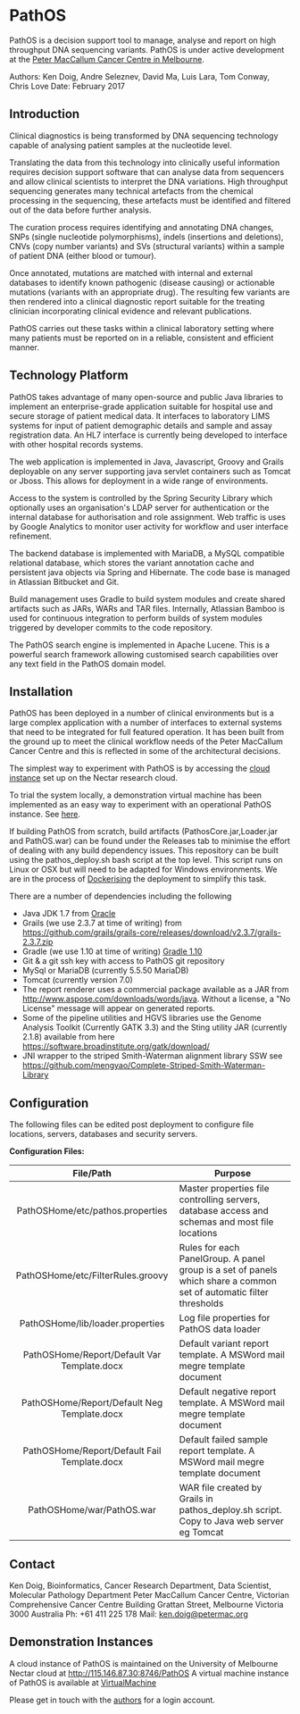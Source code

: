 # PathOS
PathOS is a decision support tool to manage, analyse and report on high throughput DNA sequencing variants.
PathOS is under active development at the [Peter MacCallum Cancer Centre in Melbourne](https://www.petermac.org/about/signature-centres/centre-clinical-cancer-genomics/molecular-diagnostic-software).

Authors: Ken Doig, Andre Seleznev, David Ma, Luis Lara, Tom Conway, Chris Love Date: February 2017 

## Introduction
Clinical diagnostics is being transformed by DNA sequencing technology capable of analysing patient samples at the nucleotide level.

Translating the data from this technology into clinically useful information requires decision support software that can analyse  data from sequencers and allow clinical scientists to interpret the DNA variations.
High throughput sequencing generates many technical artefacts from the chemical processing in the sequencing, these artefacts must be identified and filtered out of the data before further analysis.

The curation process requires identifying and annotating DNA changes, SNPs (single nucleotide polymorphisms), indels (insertions and deletions), CNVs (copy number variants) and SVs (structural variants) within a sample of patient DNA (either blood or tumour).

Once annotated, mutations are matched with internal and external databases to identify known pathogenic (disease causing) or actionable mutations (variants with an appropriate drug).
The resulting few variants are then rendered into a clinical diagnostic report suitable for the treating clinician incorporating clinical evidence and relevant publications.

PathOS carries out these tasks within a clinical laboratory setting where many patients must be reported on in a reliable, consistent and efficient manner.

## Technology Platform
PathOS takes advantage of many open-source and public Java libraries to implement an enterprise-grade application suitable for hospital use and secure storage of patient medical data. It interfaces to laboratory LIMS systems for input of patient demographic details and sample and assay registration data. An HL7 interface is currently being developed to interface with other hospital records systems.

The web application is implemented in Java, Javascript, Groovy and Grails deployable on any server supporting java servlet containers such as Tomcat or Jboss.
This allows for deployment in a wide range of environments.

Access to the system is controlled by the Spring Security Library which optionally uses an organisation's LDAP server for authentication or the internal database for authorisation and role assignment.
Web traffic is uses by Google Analytics to monitor user activity for workflow and user interface refinement.

The backend database is implemented with MariaDB, a MySQL compatible relational database, which stores the variant annotation cache and persistent java objects via Spring and Hibernate. The code base is managed in Atlassian Bitbucket and Git.

Build management uses Gradle to build system modules and create shared artifacts such as JARs, WARs and TAR files. Internally, Atlassian Bamboo is used for continuous integration to perform builds of system modules triggered by developer commits to the code repository.

The PathOS search engine is implemented in Apache Lucene. This is a powerful search framework allowing customised search capabilities over any text field in the PathOS domain model.

## Installation
PathOS has been deployed in a number of clinical environments but is a large complex application with a number of interfaces to external systems that need to be integrated for full featured operation. It has been built from the ground up to meet the clinical workflow needs of the Peter MacCallum Cancer Centre and this is reflected in some of the architectural decisions. 

The simplest way to experiment with PathOS is by accessing the [cloud instance](http://115.146.87.30:8746/PathOS) set up on the Nectar research cloud.

To trial the system locally, a demonstration virtual machine has been implemented as an easy way to experiment with an operational PathOS instance. See [here](https://github.com/PapenfussLab/PathOS/tree/master/VirtualMachine).	

If building PathOS from scratch, build artifacts (PathosCore.jar,Loader.jar and PathOS.war) can be found under the Releases tab to minimise the effort of dealing with any build dependency issues.
This repository can be built using the pathos_deploy.sh bash script at the top level. This script runs on Linux or OSX but will need to be adapted for Windows environments. We are in the process of [Dockerising](https://www.docker.com/) the deployment to simplify this task.



There are a number of dependencies including the following
- Java JDK 1.7 from [Oracle](http://www.oracle.com/technetwork/java/javase/downloads/java-archive-downloads-javase7-521261.html)
- Grails (we use 2.3.7 at time of writing) from https://github.com/grails/grails-core/releases/download/v2.3.7/grails-2.3.7.zip
- Gradle (we use 1.10 at time of writing) [Gradle 1.10](https://services.gradle.org/distributions/gradle-1.10-bin.zip)
- Git & a git ssh key with access to PathOS git repository
- MySql or MariaDB (currently 5.5.50 MariaDB)
- Tomcat (currently version 7.0)
- The report renderer uses a commercial package available as a JAR from http://www.aspose.com/downloads/words/java. Without a license, a "No License" message will appear on generated reports.
- Some of the pipeline utilities and HGVS libraries use the Genome Analysis Toolkit (Currently GATK 3.3) and the Sting utility JAR (currently 2.1.8) available from here https://software.broadinstitute.org/gatk/download/
- JNI wrapper to the striped Smith-Waterman alignment library SSW see https://github.com/mengyao/Complete-Striped-Smith-Waterman-Library



## Configuration
The following files can be edited post deployment to configure file locations, servers, databases and security servers.

**Configuration Files:**

|File/Path   | Purpose                                              |
|:-------:|-------------------------------------------------------|
|PathOSHome/etc/pathos.properties| Master properties file controlling servers, database access and schemas and most file locations|
|PathOSHome/etc/FilterRules.groovy| Rules for each PanelGroup. A panel group is a set of panels which share a common set of automatic filter thresholds |
|PathOSHome/lib/loader.properties| Log file properties for PathOS data loader                                 |
|PathOSHome/Report/Default Var Template.docx|Default variant report template. A MSWord mail megre template document|
|PathOSHome/Report/Default Neg Template.docx|Default negative report template. A MSWord mail megre template document|
|PathOSHome/Report/Default Fail Template.docx|Default failed sample report template. A MSWord mail megre template document|
|PathOSHome/war/PathOS.war|WAR file created by Grails in pathos_deploy.sh script. Copy to Java web server eg Tomcat|

## Contact
Ken Doig, Bioinformatics, Cancer Research Department, Data Scientist, Molecular Pathology Department
Peter MacCallum Cancer Centre, Victorian Comprehensive Cancer Centre Building
Grattan Street, Melbourne Victoria 3000 Australia
Ph: +61 411 225 178 Mail: ken.doig@petermac.org

## Demonstration Instances
A cloud instance of PathOS is maintained on the University of Melbourne Nectar cloud at 
    http://115.146.87.30:8746/PathOS
A virtual machine instance of PathOS is available at [VirtualMachine](https://github.com/PapenfussLab/PathOS/tree/master/VirtualMachine)

Please get in touch with the [authors](mailto:ken.doig@petermac.org) for a login account.
